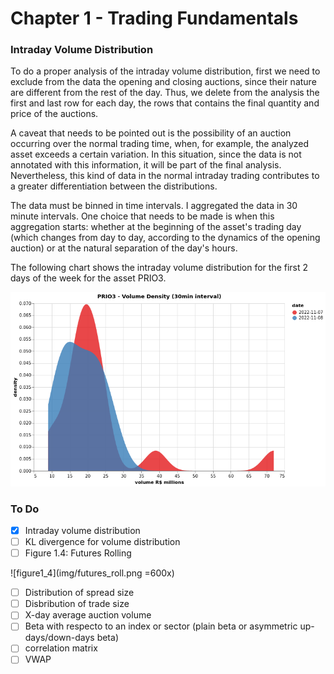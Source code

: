 # Chapter 1 - Trading Fundamentals

### Intraday Volume Distribution

To do a proper analysis of the intraday volume distribution, first we need to exclude from the data the opening and closing auctions, since their nature are different from the rest of the day. Thus, we delete from the analysis the first and last row for each day, the rows that contains the final quantity and price of the auctions.

A caveat that needs to be pointed out is the possibility of an auction occurring over the normal trading time, when, for example, the analyzed asset exceeds a certain variation. In this situation, since the data is not annotated with this information, it will be part of the final analysis. Nevertheless, this kind of data in the normal intraday trading contributes to a greater differentiation between the distributions.

The data must be binned in time intervals. I aggregated the data in 30 minute intervals. One choice that needs to be made is when this aggregation starts: whether at the beginning of the asset's trading day (which changes from day to day, according to the dynamics of the opening auction) or at the natural separation of the day's hours.

The following chart shows the intraday volume distribution for the first 2 days of the week for the asset PRIO3.

![volume density - PRIO3](img/vol_density_prio.png)

### To Do

- [X] Intraday volume distribution
- [ ] KL divergence for volume distribution
- [ ] Figure 1.4: Futures Rolling

![figure1_4](img/futures_roll.png =600x)

- [ ] Distribution of spread size
- [ ] Disbribution of trade size
- [ ] X-day average auction volume
- [ ] Beta with respecto to an index or sector (plain beta or asymmetric up-days/down-days beta)
- [ ] correlation matrix
- [ ] VWAP
